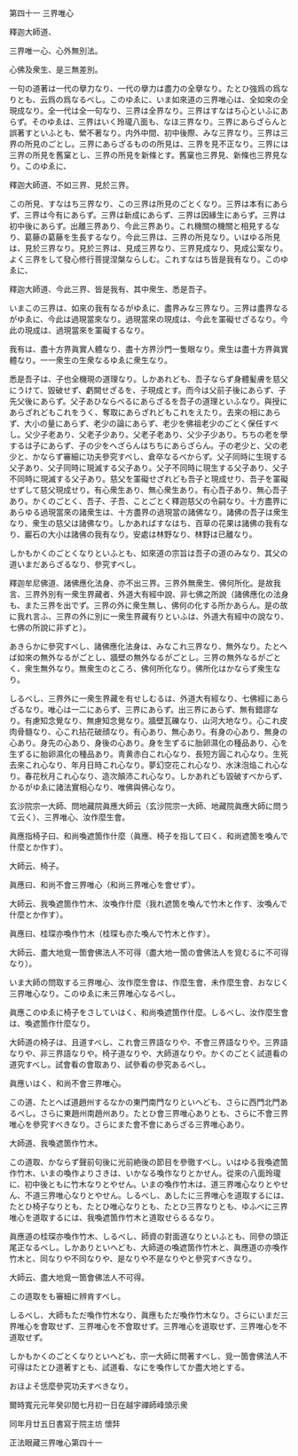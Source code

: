 

第四十一 三界唯心  

  

 釋迦大師道、  

 三界唯一心、心外無別法。  

 心佛及衆生、是三無差別。  

 一句の道著は一代の擧力なり、一代の擧力は盡力の全擧なり。たとひ強爲の爲なりとも、云爲の爲なるべし。このゆゑに、いま如來道の三界唯心は、全如來の全現成なり。全一代は全一句なり、三界は全界なり。三界はすなはち心といふにあらず。そのゆゑは、三界はいく玲瓏八面も、なほ三界なり。三界にあらざらんと誤著すといふとも、縈不著なり。内外中間、初中後際、みな三界なり。三界は三界の所見のごとし。三界にあらざるものの所見は、三界を見不正なり。三界には三界の所見を舊窠とし、三界の所見を新條とす。舊窠也三界見、新條也三界見なり。このゆゑに、  

  

 釋迦大師道、不如三界、見於三界。  

 この所見、すなはち三界なり、この三界は所見のごとくなり。三界は本有にあらず、三界は今有にあらず。三界は新成にあらず、三界は因緣生にあらず。三界は初中後にあらず。出離三界あり、今此三界あり。これ機關の機關と相見するなり、葛藤の葛藤を生長するなり。今此三界は、三界の所見なり。いはゆる所見は、見於三界なり。見於三界は、見成三界なり、三界見成なり、見成公案なり。よく三界をして發心修行菩提涅槃ならしむ。これすなはち皆是我有なり。このゆゑに、  

  

 釋迦大師道、今此三界、皆是我有、其中衆生、悉是吾子。  

 いまこの三界は、如來の我有なるがゆゑに、盡界みな三界なり。三界は盡界なるがゆゑに、今此は過現當來なり。過現當來の現成は、今此を罣礙せざるなり。今此の現成は、過現當來を罣礙するなり。  

 我有は、盡十方界眞實人體なり、盡十方界沙門一隻眼なり。衆生は盡十方界眞實體なり。一一衆生の生衆なるゆゑに衆生なり。  

 悉是吾子は、子也全機現の道理なり。しかあれども、吾子ならず身體髪膚を慈父にうけて、毀破せず、虧闕せざるを、子現成とす。而今は父前子後にあらず、子先父後にあらず。父子あひならべるにあらざるを吾子の道理といふなり。與授にあらざれどもこれをうく、奪取にあらざれどもこれをえたり。去來の相にあらず、大小の量にあらず、老少の論にあらず、老少を佛祖老少のごとく保任すべし。父少子老あり、父老子少あり。父老子老あり、父少子少あり。ちちの老を學するは子にあらず、子の少をへざらんはちちにあらざらん。子の老少と、父の老少と、かならず審細に功夫參究すべし、倉卒なるべからず。父子同時に生現する父子あり、父子同時に現滅する父子あり。父子不同時に現生する父子あり、父子不同時に現滅する父子あり。慈父を罣礙せざれども吾子と現成せり、吾子を罣礙せずして慈父現成せり。有心衆生あり、無心衆生あり。有心吾子あり、無心吾子あり。かくのごとく、吾子、子吾、ことごとく釋迦慈父の令嗣なり。十方盡界にあらゆる過現當來の諸衆生は、十方盡界の過現當の諸佛なり。諸佛の吾子は衆生なり、衆生の慈父は諸佛なり。しかあればすなはち、百草の花果は諸佛の我有なり、巖石の大小は諸佛の我有なり。安處は林野なり、林野は已離なり。  

 しかもかくのごとくなりといふとも、如來道の宗旨は吾子の道のみなり、其父の道いまだあらざるなり、參究すべし。  

  

 釋迦牟尼佛道、諸佛應化法身、亦不出三界。三界外無衆生、佛何所化。是故我言、三界外別有一衆生界藏者、外道大有經中說、非七佛之所說（諸佛應化の法身も、また三界を出でず。三界の外に衆生無し、佛何の化する所かあらん。是の故に我れ言ふ、三界の外に別に一衆生界藏有りといふは、外道大有經中の說なり、七佛の所說に非ずと）。  

 あきらかに參究すべし、諸佛應化法身は、みなこれ三界なり、無外なり。たとへば如來の無外なるがごとし、牆壁の無外なるがごとし。三界の無外なるがごとく、衆生無外なり。無衆生のところ、佛何所化なり。佛所化はかならず衆生なり。  

 しるべし、三界外に一衆生界藏を有せしむるは、外道大有經なり、七佛經にあらざるなり。唯心は一二にあらず、三界にあらず。出三界にあらず、無有錯謬なり。有慮知念覺なり、無慮知念覺なり。牆壁瓦礫なり、山河大地なり。心これ皮肉骨髓なり、心これ拈花破顔なり。有心あり、無心あり。有身の心あり、無身の心あり。身先の心あり、身後の心あり。身を生ずるに胎卵濕化の種品あり、心を生ずるに胎卵濕化の種品あり。靑黄赤白これ心なり、長短方圓これ心なり。生死去來これ心なり、年月日時これ心なり。夢幻空花これ心なり、水沫泡焔これ心なり。春花秋月これ心なり、造次顛沛これ心なり。しかあれども毀破すべからず、かるがゆゑに諸法實相心なり、唯佛與佛心なり。  

  

 玄沙院宗一大師、問地藏院眞應大師云（玄沙院宗一大師、地藏院眞應大師に問うて云く）、三界唯心、汝作麼生會。  

 眞應指椅子曰、和尚喚遮箇作什麼（眞應、椅子を指して曰く、和尚遮箇を喚んで什麼とか作す）。  

 大師云、椅子。  

 眞應曰、和尚不會三界唯心（和尚三界唯心を會せず）。  

 大師云、我喚遮箇作竹木、汝喚作什麼（我れ遮箇を喚んで竹木と作す、汝喚んで什麼とか作す）。  

 眞應曰、桂琛亦喚作竹木（桂琛も亦た喚んで竹木と作す）。  

 大師云、盡大地覓一箇會佛法人不可得（盡大地一箇の會佛法人を覓むるに不可得なり）。  

 いま大師の問取する三界唯心、汝作麼生會は、作麼生會、未作麼生會、おなじく三界唯心なり。このゆゑに未三界唯心なるべし。  

 眞應このゆゑに椅子をさしていはく、和尚喚遮箇作什麼。しるべし、汝作麼生會は、喚遮箇作什麼なり。  

 大師道の椅子は、且道すべし、これ會三界語なりや、不會三界語なりや。三界語なりや、非三界語なりや。椅子道なりや、大師道なりや。かくのごとく試道看の道究すべし。試會看の會取あり、試參看の參究あるべし。  

 眞應いはく、和尚不會三界唯心。  

 この道、たとへば道趙州するなかの東門南門なりといへども、さらに西門北門あるべし。さらに東趙州南趙州あり。たとひ會三界唯心ありとも、さらに不會三界唯心を參究すべきなり。さらにまた會不會にあらざる三界唯心あり。  

 大師道、我喚遮箇作竹木。  

 この道取、かならず聲前句後に光前絶後の節目を參徹すべし。いはゆる我喚遮箇作竹木、いまの喚作よりさきは、いかなる喚作なりとかせん。從來の八面玲瓏に、初中後ともに竹木なりとやせん。いまの喚作竹木は、道三界唯心なりとやせん、不道三界唯心なりとやせん。しるべし、あしたに三界唯心を道取するには、たとひ椅子なりとも、たとひ唯心なりとも、たとひ三界なりとも、ゆふべに三界唯心を道取するには、我喚遮箇作竹木と道取せらるるなり。  

 眞應道の桂琛亦喚作竹木、しるべし、師資の對面道なりといふとも、同參の頭正尾正なるべし。しかありといへども、大師道の喚遮箇作竹木と、眞應道の亦喚作竹木と、同なりや不同なりや、是なりや不是なりやと參究すべきなり。  

 大師云、盡大地覓一箇會佛法人不可得。  

 この道取をも審細に辨肯すべし。  

 しるべし、大師もただ喚作竹木なり、眞應もただ喚作竹木なり。さらにいまだ三界唯心を會取せず、三界唯心を不會取せず。三界唯心を道取せず、三界唯心を不道取せず。  

 しかもかくのごとくなりといへども、宗一大師に問著すべし、覓一箇會佛法人不可得はたとひ道著すとも、試道看、なにを喚作してか盡大地とする。  

 おほよそ恁麼參究功夫すべきなり。  

  

 爾時寬元元年癸卯閏七月初一日在越宇禪師峰頭示衆  

 同年月廿五日書寫于院主坊 懷弉  

  

正法眼藏三界唯心第四十一  

  



